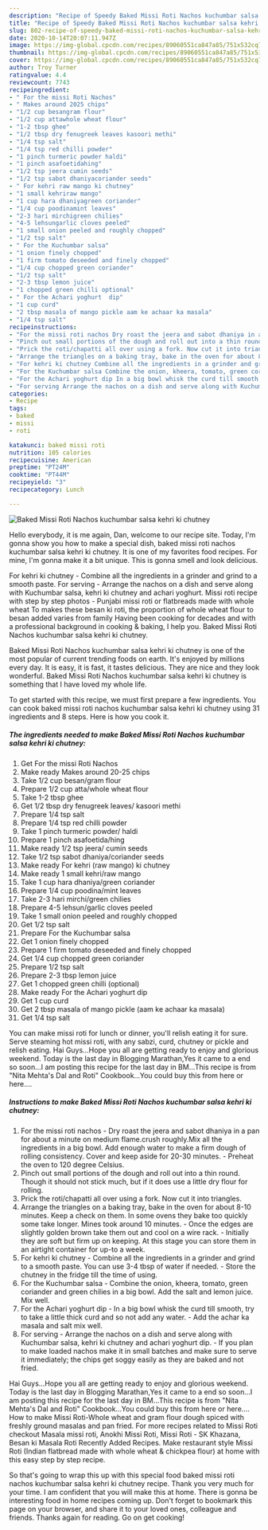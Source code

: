 ```yaml
---
description: "Recipe of Speedy Baked Missi Roti Nachos kuchumbar salsa kehri ki chutney"
title: "Recipe of Speedy Baked Missi Roti Nachos kuchumbar salsa kehri ki chutney"
slug: 802-recipe-of-speedy-baked-missi-roti-nachos-kuchumbar-salsa-kehri-ki-chutney
date: 2020-10-14T20:07:11.947Z
image: https://img-global.cpcdn.com/recipes/89060551ca847a85/751x532cq70/baked-missi-roti-nachos-kuchumbar-salsa-kehri-ki-chutney-recipe-main-photo.jpg
thumbnail: https://img-global.cpcdn.com/recipes/89060551ca847a85/751x532cq70/baked-missi-roti-nachos-kuchumbar-salsa-kehri-ki-chutney-recipe-main-photo.jpg
cover: https://img-global.cpcdn.com/recipes/89060551ca847a85/751x532cq70/baked-missi-roti-nachos-kuchumbar-salsa-kehri-ki-chutney-recipe-main-photo.jpg
author: Troy Turner
ratingvalue: 4.4
reviewcount: 7743
recipeingredient:
- " For the missi Roti Nachos"
- " Makes around 2025 chips"
- "1/2 cup besangram flour"
- "1/2 cup attawhole wheat flour"
- "1-2 tbsp ghee"
- "1/2 tbsp dry fenugreek leaves kasoori methi"
- "1/4 tsp salt"
- "1/4 tsp red chilli powder"
- "1 pinch turmeric powder haldi"
- "1 pinch asafoetidahing"
- "1/2 tsp jeera cumin seeds"
- "1/2 tsp sabot dhaniyacoriander seeds"
- " For kehri raw mango ki chutney"
- "1 small kehriraw mango"
- "1 cup hara dhaniyagreen coriander"
- "1/4 cup poodinamint leaves"
- "2-3 hari mirchigreen chilies"
- "4-5 lehsungarlic cloves peeled"
- "1 small onion peeled and roughly chopped"
- "1/2 tsp salt"
- " For the Kuchumbar salsa"
- "1 onion finely chopped"
- "1 firm tomato deseeded and finely chopped"
- "1/4 cup chopped green coriander"
- "1/2 tsp salt"
- "2-3 tbsp lemon juice"
- "1 chopped green chilli optional"
- " For the Achari yoghurt  dip"
- "1 cup curd"
- "2 tbsp masala of mango pickle aam ke achaar ka masala"
- "1/4 tsp salt"
recipeinstructions:
- "For the missi roti nachos Dry roast the jeera and sabot dhaniya in a pan for about a minute on medium flame.crush roughly.Mix all the ingredients in a big bowl. Add enough water to make a firm dough of rolling consistency. Cover and keep aside for 20-30 minutes. Preheat the oven to 120 degree Celsius."
- "Pinch out small portions of the dough and roll out into a thin round. Though it should not stick much, but if it does use a little dry flour for rolling."
- "Prick the roti/chapatti all over using a fork. Now cut it into triangles."
- "Arrange the triangles on a baking tray, bake in the oven for about 8-10 minutes. Keep a check on them. In some ovens they bake too quickly some take longer. Mines took around 10 minutes.  Once the edges are slightly golden brown take them out and cool on a wire rack. Initially they are soft but firm up on keeping. At this stage you can store them in an airtight container for up-to a week."
- "For kehri ki chutney Combine all the ingredients in a grinder and grind to a smooth paste. You can use 3-4 tbsp of water if needed. Store the chutney in the fridge till the time of using."
- "For the Kuchumbar salsa Combine the onion, kheera, tomato, green coriander and green chilies in a big bowl. Add the salt and lemon juice. Mix well."
- "For the Achari yoghurt dip In a big bowl whisk the curd till smooth, try to take a little thick curd and so not add any water. Add the achar ka masala and salt mix well."
- "For serving Arrange the nachos on a dish and serve along with Kuchumbar salsa, kehri ki chutney and achari yoghurt dip.  If you plan to make loaded nachos make it in small batches and make sure to serve it immediately; the chips get soggy easily as they are baked and not fried."
categories:
- Recipe
tags:
- baked
- missi
- roti

katakunci: baked missi roti 
nutrition: 105 calories
recipecuisine: American
preptime: "PT24M"
cooktime: "PT44M"
recipeyield: "3"
recipecategory: Lunch

---
```



![Baked Missi Roti Nachos kuchumbar salsa kehri ki chutney](https://img-global.cpcdn.com/recipes/89060551ca847a85/751x532cq70/baked-missi-roti-nachos-kuchumbar-salsa-kehri-ki-chutney-recipe-main-photo.jpg)

Hello everybody, it is me again, Dan, welcome to our recipe site. Today, I'm gonna show you how to make a special dish, baked missi roti nachos kuchumbar salsa kehri ki chutney. It is one of my favorites food recipes. For mine, I'm gonna make it a bit unique. This is gonna smell and look delicious.

For kehri ki chutney - Combine all the ingredients in a grinder and grind to a smooth paste. For serving - Arrange the nachos on a dish and serve along with Kuchumbar salsa, kehri ki chutney and achari yoghurt. Missi roti recipe with step by step photos - Punjabi missi roti or flatbreads made with whole wheat To makes these besan ki roti, the proportion of whole wheat flour to besan added varies from family Having been cooking for decades and with a professional background in cooking &amp; baking, I help you. Baked Missi Roti Nachos kuchumbar salsa kehri ki chutney.

Baked Missi Roti Nachos kuchumbar salsa kehri ki chutney is one of the most popular of current trending foods on earth. It's enjoyed by millions every day. It is easy, it is fast, it tastes delicious. They are nice and they look wonderful. Baked Missi Roti Nachos kuchumbar salsa kehri ki chutney is something that I have loved my whole life.


To get started with this recipe, we must first prepare a few ingredients. You can cook baked missi roti nachos kuchumbar salsa kehri ki chutney using 31 ingredients and 8 steps. Here is how you cook it.

<!--inarticleads1-->

##### The ingredients needed to make Baked Missi Roti Nachos kuchumbar salsa kehri ki chutney:

1. Get  For the missi Roti Nachos
1. Make ready  Makes around 20-25 chips
1. Take 1/2 cup besan/gram flour
1. Prepare 1/2 cup atta/whole wheat flour
1. Take 1-2 tbsp ghee
1. Get 1/2 tbsp dry fenugreek leaves/ kasoori methi
1. Prepare 1/4 tsp salt
1. Prepare 1/4 tsp red chilli powder
1. Take 1 pinch turmeric powder/ haldi
1. Prepare 1 pinch asafoetida/hing
1. Make ready 1/2 tsp jeera/ cumin seeds
1. Take 1/2 tsp sabot dhaniya/coriander seeds
1. Make ready  For kehri (raw mango) ki chutney
1. Make ready 1 small kehri/raw mango
1. Take 1 cup hara dhaniya/green coriander
1. Prepare 1/4 cup poodina/mint leaves
1. Take 2-3 hari mirchi/green chilies
1. Prepare 4-5 lehsun/garlic cloves peeled
1. Take 1 small onion peeled and roughly chopped
1. Get 1/2 tsp salt
1. Prepare  For the Kuchumbar salsa
1. Get 1 onion finely chopped
1. Prepare 1 firm tomato deseeded and finely chopped
1. Get 1/4 cup chopped green coriander
1. Prepare 1/2 tsp salt
1. Prepare 2-3 tbsp lemon juice
1. Get 1 chopped green chilli (optional)
1. Make ready  For the Achari yoghurt  dip
1. Get 1 cup curd
1. Get 2 tbsp masala of mango pickle (aam ke achaar ka masala)
1. Get 1/4 tsp salt


You can make missi roti for lunch or dinner, you&#39;ll relish eating it for sure. Serve steaming hot missi roti, with any sabzi, curd, chutney or pickle and relish eating. Hai Guys…Hope you all are getting ready to enjoy and glorious weekend. Today is the last day in Blogging Marathan,Yes it came to a end so soon…I am posting this recipe for the last day in BM…This recipe is from &#34;Nita Mehta&#39;s Dal and Roti&#34; Cookbook…You could buy this from here or here…. 

<!--inarticleads2-->

##### Instructions to make Baked Missi Roti Nachos kuchumbar salsa kehri ki chutney:

1. For the missi roti nachos - Dry roast the jeera and sabot dhaniya in a pan for about a minute on medium flame.crush roughly.Mix all the ingredients in a big bowl. Add enough water to make a firm dough of rolling consistency. Cover and keep aside for 20-30 minutes. - Preheat the oven to 120 degree Celsius.
1. Pinch out small portions of the dough and roll out into a thin round. Though it should not stick much, but if it does use a little dry flour for rolling.
1. Prick the roti/chapatti all over using a fork. Now cut it into triangles.
1. Arrange the triangles on a baking tray, bake in the oven for about 8-10 minutes. Keep a check on them. In some ovens they bake too quickly some take longer. Mines took around 10 minutes.  - Once the edges are slightly golden brown take them out and cool on a wire rack. - Initially they are soft but firm up on keeping. At this stage you can store them in an airtight container for up-to a week.
1. For kehri ki chutney - Combine all the ingredients in a grinder and grind to a smooth paste. You can use 3-4 tbsp of water if needed. - Store the chutney in the fridge till the time of using.
1. For the Kuchumbar salsa - Combine the onion, kheera, tomato, green coriander and green chilies in a big bowl. Add the salt and lemon juice. Mix well.
1. For the Achari yoghurt dip - In a big bowl whisk the curd till smooth, try to take a little thick curd and so not add any water. - Add the achar ka masala and salt mix well.
1. For serving - Arrange the nachos on a dish and serve along with Kuchumbar salsa, kehri ki chutney and achari yoghurt dip.  - If you plan to make loaded nachos make it in small batches and make sure to serve it immediately; the chips get soggy easily as they are baked and not fried.


Hai Guys…Hope you all are getting ready to enjoy and glorious weekend. Today is the last day in Blogging Marathan,Yes it came to a end so soon…I am posting this recipe for the last day in BM…This recipe is from &#34;Nita Mehta&#39;s Dal and Roti&#34; Cookbook…You could buy this from here or here…. How to make Missi Roti-Whole wheat and gram flour dough spiced with freshly ground masalas and pan fried. For more recipes related to Missi Roti checkout Masala missi roti, Anokhi Missi Roti, Missi Roti - SK Khazana, Besan ki Masala Roti Recently Added Recipes. Make restaurant style Missi Roti (Indian flatbread made with whole wheat &amp; chickpea flour) at home with this easy step by step recipe. 

So that's going to wrap this up with this special food baked missi roti nachos kuchumbar salsa kehri ki chutney recipe. Thank you very much for your time. I am confident that you will make this at home. There is gonna be interesting food in home recipes coming up. Don't forget to bookmark this page on your browser, and share it to your loved ones, colleague and friends. Thanks again for reading. Go on get cooking!
